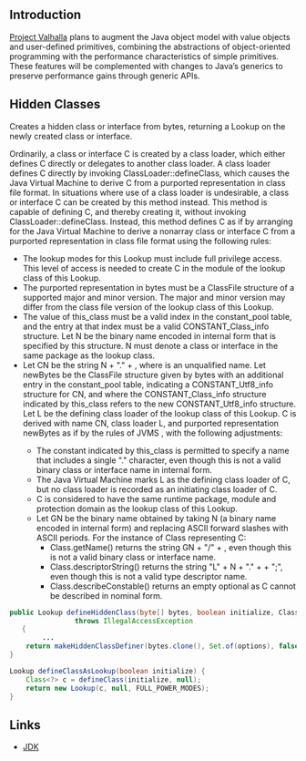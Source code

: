 ## Introduction

[Project Valhalla](https://openjdk.java.net/projects/valhalla/) plans to augment the Java object model with value objects and user-defined primitives, combining the abstractions of object-oriented programming with the performance characteristics of simple primitives.
These features will be complemented with changes to Java’s generics to preserve performance gains through generic APIs.


## Hidden Classes

Creates a hidden class or interface from bytes, returning a Lookup on the newly created class or interface.

Ordinarily, a class or interface C is created by a class loader, which either defines C directly or delegates to another class loader. A class loader defines C directly by invoking ClassLoader::defineClass, which causes the Java Virtual Machine to derive C from a purported representation in class file format. In situations where use of a class loader is undesirable, a class or interface C can be created by this method instead. This method is capable of defining C, and thereby creating it, without invoking ClassLoader::defineClass. Instead, this method defines C as if by arranging for the Java Virtual Machine to derive a nonarray class or interface C from a purported representation in class file format using the following rules:

- The lookup modes for this Lookup must include full privilege access. This level of access is needed to create C in the module of the lookup class of this Lookup.
- The purported representation in bytes must be a ClassFile structure of a supported major and minor version. The major and minor version may differ from the class file version of the lookup class of this Lookup.
- The value of this_class must be a valid index in the constant_pool table, and the entry at that index must be a valid CONSTANT_Class_info structure. Let N be the binary name encoded in internal form that is specified by this structure. N must denote a class or interface in the same package as the lookup class.
- Let CN be the string N + "." + <suffix>, where <suffix> is an unqualified name.
  Let newBytes be the ClassFile structure given by bytes with an additional entry in the constant_pool table, indicating a CONSTANT_Utf8_info structure for CN, and where the CONSTANT_Class_info structure indicated by this_class refers to the new CONSTANT_Utf8_info structure.
  Let L be the defining class loader of the lookup class of this Lookup.
  C is derived with name CN, class loader L, and purported representation newBytes as if by the rules of JVMS , with the following adjustments:
    - The constant indicated by this_class is permitted to specify a name that includes a single "." character, even though this is not a valid binary class or interface name in internal form.
    - The Java Virtual Machine marks L as the defining class loader of C, but no class loader is recorded as an initiating class loader of C.
    - C is considered to have the same runtime package, module and protection domain as the lookup class of this Lookup.
    - Let GN be the binary name obtained by taking N (a binary name encoded in internal form) and replacing ASCII forward slashes with ASCII periods. For the instance of Class representing C:
        - Class.getName() returns the string GN + "/" + <suffix>, even though this is not a valid binary class or interface name.
        - Class.descriptorString() returns the string "L" + N + "." + <suffix> + ";", even though this is not a valid type descriptor name.
        - Class.describeConstable() returns an empty optional as C cannot be described in nominal form.

```java
public Lookup defineHiddenClass(byte[] bytes, boolean initialize, ClassOption... options)
                throws IllegalAccessException
   {
		...
    return makeHiddenClassDefiner(bytes.clone(), Set.of(options), false).defineClassAsLookup(initialize);
}

Lookup defineClassAsLookup(boolean initialize) {
    Class<?> c = defineClass(initialize, null);
    return new Lookup(c, null, FULL_POWER_MODES);
}
```




## Links

- [JDK](/docs/CS/Java/JDK/JDK.md)